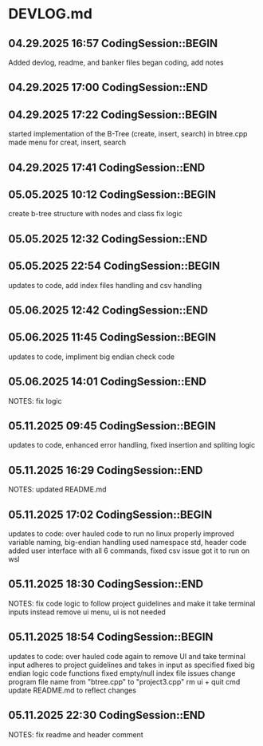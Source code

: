 # DEVLOG.md

## 04.29.2025 16:57 CodingSession::BEGIN

Added devlog, readme, and banker files
began coding, add notes

## 04.29.2025 17:00 CodingSession::END

## 04.29.2025 17:22 CodingSession::BEGIN

started implementation of the B-Tree (create, insert, search) in btree.cpp
made menu for creat, insert, search

## 04.29.2025 17:41 CodingSession::END

## 05.05.2025 10:12 CodingSession::BEGIN

create b-tree structure with nodes and class
fix logic

## 05.05.2025 12:32 CodingSession::END

## 05.05.2025 22:54 CodingSession::BEGIN

updates to code, add index files handling and csv handling

## 05.06.2025 12:42 CodingSession::END

## 05.06.2025 11:45 CodingSession::BEGIN

updates to code, impliment big endian check code 

## 05.06.2025 14:01 CodingSession::END

NOTES: fix logic

## 05.11.2025 09:45 CodingSession::BEGIN

updates to code, enhanced error handling, 
fixed insertion and spliting logic 

## 05.11.2025 16:29 CodingSession::END

NOTES: updated README.md

## 05.11.2025 17:02 CodingSession::BEGIN

updates to code: over hauled code to run no linux properly
improved variable naming, big-endian handling
used namespace std, header code
added user interface with all 6 commands, fixed csv issue
got it to run on wsl

## 05.11.2025 18:30 CodingSession::END

NOTES: fix code logic to follow project guidelines and make it take terminal inputs instead
remove ui menu, ui is not needed 

## 05.11.2025 18:54 CodingSession::BEGIN

updates to code: over hauled code again to remove UI and take terminal input
adheres to project guidelines and takes in input as specified
fixed big endian logic code functions
fixed empty/null index file issues
change program file name from "btree.cpp" to "project3.cpp"
rm ui + quit cmd
update README.md to reflect changes

## 05.11.2025 22:30 CodingSession::END

NOTES: fix readme and header comment